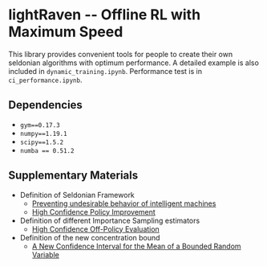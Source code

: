 # lightRaven -- Offline RL with Maximum Speed

This library provides convenient tools for people to create their own seldonian algorithms with optimum performance. A detailed example is also included in `dynamic_training.ipynb`. Performance test is in `ci_performance.ipynb`.

## Dependencies
- `gym==0.17.3`
- `numpy==1.19.1`
- `scipy==1.5.2`
- `numba == 0.51.2`

## Supplementary Materials
- Definition of Seldonian Framework
  - [Preventing undesirable behavior of intelligent machines](https://science.sciencemag.org/content/366/6468/999)
  - [High Confidence Policy Improvement](https://people.cs.umass.edu/~pthomas/papers/Thomas2015.pdf)
- Definition of different Importance Sampling estimators
  - [High Confidence Off-Policy Evaluation](https://people.cs.umass.edu/~pthomas/papers/Thomas2015.pdf)
- Definition of the new concentration bound 
  - [A New Confidence Interval for the Mean of a Bounded Random Variable](https://arxiv.org/abs/1905.06208)